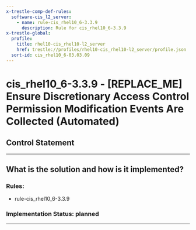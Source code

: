 ```yaml
---
x-trestle-comp-def-rules:
  software-cis_l2_server:
    - name: rule-cis_rhel10_6-3.3.9
      description: Rule for cis_rhel10_6-3.3.9
x-trestle-global:
  profile:
    title: rhel10-cis_rhel10-l2_server
    href: trestle://profiles/rhel10-cis_rhel10-l2_server/profile.json
  sort-id: cis_rhel10_6-03.03.09
---
```


# cis_rhel10_6-3.3.9 - \[REPLACE_ME\] Ensure Discretionary Access Control Permission Modification Events Are Collected (Automated)

## Control Statement

______________________________________________________________________

## What is the solution and how is it implemented?

<!-- For implementation status enter one of: implemented, partial, planned, alternative, not-applicable -->

<!-- Note that the list of rules under ### Rules: is read-only and changes will not be captured after assembly to JSON -->

<!-- Add control implementation description here for control: cis_rhel10_6-3.3.9 -->

### Rules:

  - rule-cis_rhel10_6-3.3.9

### Implementation Status: planned

______________________________________________________________________
